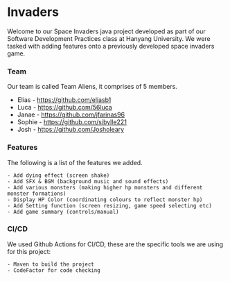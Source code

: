 Invaders
=

Welcome to our Space Invaders java project developed as part of our Software Development Practices class at Hanyang University. We were tasked with adding features onto a previously developed space invaders game.

### Team

Our team is called Team Aliens, it comprises of 5 members.

   * Elias - https://github.com/eliasb1
   * Luca - https://github.com/56luca
   * Janae - https://github.com/jfarinas96
   * Sophie - https://github.com/sibylle221
   * Josh - https://github.com/Josholeary

### Features

The following is a list of the features we added.

    - Add dying effect (screen shake)
    - Add SFX & BGM (background music and sound effects)
    - Add various monsters (making higher hp monsters and different monster formations)
    - Display HP Color (coordinating colours to reflect monster hp)
    - Add Setting function (screen resizing, game speed selecting etc)
    - Add game summary (controls/manual)

 ### CI/CD
We used Github Actions for CI/CD, these are the specific tools we are using for this project:

    - Maven to build the project
    - CodeFactor for code checking

